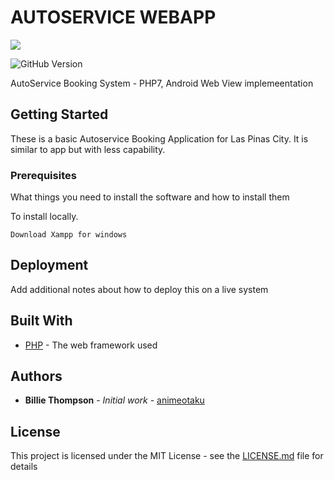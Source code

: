 # AUTOSERVICE WEBAPP 
[![](https://img.shields.io/badge/DEVELOPED%20BY-Kio%20Hoviera-blue.svg)](https://facebook.com/aviaryph)

![GitHub Version](https://img.shields.io/badge/RELEASE-1.0-brightgreen.svg)


AutoService Booking System - PHP7, Android Web View implemeentation

## Getting Started

These is a basic Autoservice Booking Application for Las Pinas City. It is similar to app but with less capability.

### Prerequisites

What things you need to install the software and how to install them

To install locally.
```
Download Xampp for windows
```

## Deployment

Add additional notes about how to deploy this on a live system

## Built With

* [PHP](http://www.php.net) - The web framework used


## Authors

* **Billie Thompson** - *Initial work* - [animeotaku](https://github.com/aerootaku)

## License

This project is licensed under the MIT License - see the [LICENSE.md](LICENSE.md) file for details
